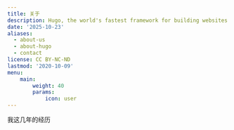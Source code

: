```yaml
---
title: 关于
description: Hugo, the world's fastest framework for building websites
date: '2025-10-23'
aliases:
  - about-us
  - about-hugo
  - contact
license: CC BY-NC-ND
lastmod: '2020-10-09'
menu:
    main: 
        weight: 40
        params:
            icon: user
---
```


我这几年的经历

